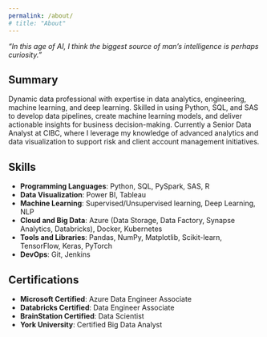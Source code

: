 ```yaml
---
permalink: /about/
# title: "About"
---
```


*“In this age of AI, I think the biggest source of man’s intelligence is perhaps curiosity.”*

## Summary
Dynamic data professional with expertise in data analytics, engineering, machine learning, and deep learning. Skilled in using Python, SQL, and SAS to develop data pipelines, create machine learning models, and deliver actionable insights for business decision-making. Currently a Senior Data Analyst at CIBC, where I leverage my knowledge of advanced analytics and data visualization to support risk and client account management initiatives.

## Skills
- **Programming Languages**: Python, SQL, PySpark, SAS, R
- **Data Visualization**: Power BI, Tableau
- **Machine Learning**: Supervised/Unsupervised learning, Deep Learning, NLP
- **Cloud and Big Data**: Azure (Data Storage, Data Factory, Synapse Analytics, Databricks), Docker, Kubernetes
- **Tools and Libraries**: Pandas, NumPy, Matplotlib, Scikit-learn, TensorFlow, Keras, PyTorch
- **DevOps**: Git, Jenkins

## Certifications
- **Microsoft Certified**: Azure Data Engineer Associate
- **Databricks Certified**: Data Engineer Associate
- **BrainStation Certified**: Data Scientist
- **York University**: Certified Big Data Analyst